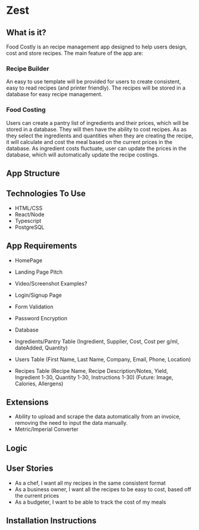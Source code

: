 # Zest

## **What is it?**

Food Costly is an recipe management app designed to help users design, cost and store recipes. The main feature of the app are:

### **Recipe Builder**

An easy to use template will be provided for users to create consistent, easy to read recipes (and printer friendly). The recipes will be stored in a database for easy recipe management.

### **Food Costing**

Users can create a pantry list of ingredients and their prices, which will be stored in a database. They will then have the ability to cost recipes. As as they select the ingredients and quantities when they are creating the recipe, it will calculate and cost the meal based on the current prices in the database. As ingredient costs fluctuate, user can update the prices in the database, which will automatically update the recipe costings.

## **App Structure**


## Technologies To Use

- HTML/CSS
- React/Node
- Typescript
- PostgreSQL

## App Requirements

- HomePage

-   Landing Page Pitch

-   Video/Screenshot Examples?

- Login/Signup Page

-   Form Validation

-   Password Encryption

- Database

-   Ingredients/Pantry Table (Ingredient, Supplier, Cost, Cost per g/ml, dateAdded, Quantity)

-   Users Table (First Name, Last Name, Company, Email, Phone, Location)

-   Recipes Table (Recipe Name, Recipe Description/Notes, Yield, Ingredient 1-30, Quantity 1-30, Instructions 1-30) (Future: Image, Calories, Allergens)

## Extensions

- Ability to upload and scrape the data automatically from an invoice, removing the need to input the data manually.
- Metric/Imperial Converter

## Logic


## User Stories

- As a chef, I want all my recipes in the same consistent format
- As a business owner, I want all the recipes to be easy to cost, based off the current prices
- As a budgeter, I want to be able to track the cost of my meals

## Installation Instructions


